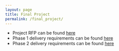 ```yaml
---
layout: page
title: Final Project
permalink: /final_project/
---
```

- Project RFP can be found [here](../static_files/projects/project_rfp.pdf)
- Phase 1 delivery requirements can be found [here](../static_files/projects/project_phase1.pdf)
- Phase 2 delivery requirements can be found [here](../static_files/projects/project_final.pdf)